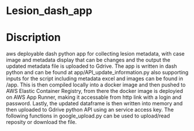 # Lesion_dash_app
# Discription
aws deployable dash python app for collecting lesion metadata, with case image and metadata display that can be changes and the output the updated metadata file is uploaded to Gdrive. 
The app is written in dash python and can be found at app/API_update_information.py also supporting inputs for the script including metadata excel and images can be found in /app. This is then compiled locally into a docker image and then pushed to AWS Elastic Container Registry, from there the docker image is deployied on AWS App Runner, making it accessable from http link with a login and password. Lastly, the updated dataframe is then written into memory and then uploaded to 
Gdrive python API using an service access key. The following functions in google_upload.py can be used to upload/read reposity or download the file. 
